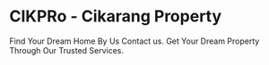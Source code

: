 # CIKPRo - Cikarang Property
Find Your Dream Home By Us Contact us. Get Your Dream Property Through Our Trusted Services.
